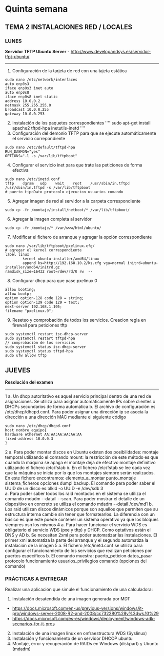 # Quinta semana

## TEMA 2 INSTALACIONES RED / LOCALES
### LUNES 
**Servidor TFTP Ubuntu Server** - http://www.developandsys.es/servidor-tfpt-ubuntu/
***
1. Configuración de la tarjeta de red con una tajeta estática
````
sudo nano /etc/network/interfaces
auto enp0s3
iface enp0s3 inet auto
auto enp0s8
iface enp0s8 inet static
address 10.0.0.2
netmask 255.255.255.0
broadcast 10.0.0.255
gateway 10.0.0.253
````
2. Instalación de los paquetes correspondientes
''''
sudo apt-get install apache2 tftpd-hpa inetutils-inetd
''''
3. Configuración del demonio TFTP para que se ejecute automáticamente el servicio correpondiente
````
sudo nano /etc/default/tftpd-hpa
RUN_DAEMON="yes"
OPTIONS="-l -s /var/lib/tftpboot"
````
4. Configurar el servicio inet para que trate las peticiones de forma efectiva
````
sudo nano /etc/inetd.conf
tftp    dgram   udp    wait    root    /usr/sbin/in.tftpd /usr/sbin/in.tftpd -s /var/lib/tftpboot
# puerto tipoDato protocolo ejecucion usuarios comando
````
5. Agregar imagen de red al servidor a la carpeta correspondiente
````
sudo cp -fr /montaje/install/netboot/* /var/lib/tftpboot/
````
6. Agregar la imagen completa al servidor
````
sudo cp -fr /montaje/* /var/www/html/ubuntu/
````
7. Modificar el fichero de arranque y agregar la opción correspondiente
````
sudo nano /var/lib/tftpboot/pxelinux.cfg/
# agregar el kernel correspondiente
label linux
        kernel ubuntu-installer/amd64/linux
        append ks=http://192.168.10.2/ks.cfg vga=normal initrd=ubuntu-installer/amd64/initrd.gz
ramdisk_size=16432 root=/dev/rd/0 rw  --
````
8. Configurar dhcp para que pase pxelinux.0
````
allow booting;
allow bootp;
option option-128 code 128 = string;
option option-129 code 129 = text;
next-server 192.168.1.105;
filename "pxelinux.0";
````
9. Reseteo y comprobación de todos los servicios. Creacion regla en firewall para peticiones tftp
````
sudo systemctl restart isc-dhcp-server
sudo systemctl restart tftpd-hpa
// comprobación de los servicios
sudo systemctl status isc-dhcp-server
sudo systemctl status tftpd-hpa
sudo ufw allow tftp
````

## JUEVES
**Resolución del examen**
***
1 
a. Un dhcp autoritativo es aquel servicio principal dentro de una red de asignaciones. Se utiliza para asignar automáticamente IPs sobre clientes o DHCPs secundarios de forma automática
b. El archivo de configuración es /etc/dhcp/dhcpd.conf. Para poder asignar una dirección ip se asocia la dirección a una dirección MAC mediante el siguiente código
````
sudo nano /etc/dhcp/dhcpd.conf
host nombre_equipo{
hardware ethernet AA:AA:AA:AA:AA:AA
fixed-address 10.0.0.3
}
````
2
a. Para poder montar discos en Ubuntu existen dos posibilidades: 
montaje temporal utilizando el comando mount: la restricción de este método es que cuando la máquina se apaga el montaje deja de efectivo
montaje definitivo utilizando el fichero /etc/fstab
b. En el fichero /etc/fstab se lee cada vez que la máquina se inicia por lo que los montajes siempre serán realizados. En este fichero encontramos: elemento_a_montar punto_montaje sistema_ficheros opciones dumpl backup. El comando para poder saber el UUID de un disco es blkid -o UUID -e /dev/sdb
3  
a. Para poder saber todos los raid montados en el sistema se utiliza el comando mdadm --datail --scan. Para poder mostrar el detalle de un dispositivo en concreto se utiliza el comando mdadm --detail /dev/md1
b. Los raid utilizan discos dinámicos porque son aquellos que permiten que su estructura interna cambie sin tener que formatearlos. La diferencia con un básico es que este puede contener un sistema operativo ya que los bloques siempres osn los mismos
4
a. Para hacer funcionar el servicio WDS es obligatorio el servicio WDS (pxe y tftp) y DHCP. Como optativos están el DNS y AD
b. Se necesitan 2xml para poder automatizar las instalaciones. El primer xml automatiza la parte del arranque y el segundo automatiza la instalación de la imagen
5 
a. El fichero /etc/inetd.conf se utiliza para configurar el funcionamiento de los servicios que realizan peticiones por puertos específicos
b. El comando muestra: puerto_peticion datos_pasar protocolo funcionamiento usuarios_privilegios comando (opciones del comando)


### PRÁCTICAS A ENTREGAR

Realizar una aplicación que simule el funcionamiento de una calculadora:
1. Instalación desatendida de una imagen generada por MDT
- https://docs.microsoft.com/en-us/previous-versions/windows/it-pro/windows-server-2008-R2-and-2008/cc732280%28v%3dws.10%29
- https://docs.microsoft.com/es-es/windows/deployment/windows-adk-scenarios-for-it-pros
2. Instalación de una imagen linux en onfraestructura WDS (Syslinux)
3. Instalación y funcionamiento de un servidor DHCOP ubuntu
4. Montaje, error y recuperación de RAIDs en Windows (diskpart) y Ubunto (mdadm)